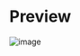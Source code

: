# Preview
![image](https://github.com/user-attachments/assets/57b6e145-85ff-40d2-880b-47c693f7c188)

